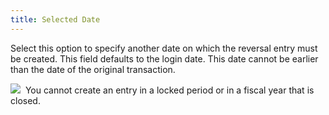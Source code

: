 ```yaml
---
title: Selected Date
---
```



Select this option to specify another date on which the reversal entry  must be created. This field defaults to the login date. This date cannot  be earlier than the date of the original transaction.


![]({{site.acc_baseurl}}/img/note.gif)  You  cannot create an entry in a locked period or in a fiscal year that is  closed.
